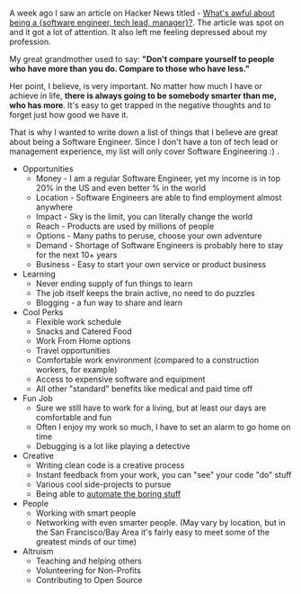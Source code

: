 A week ago I saw an article on Hacker News titled - [What's awful about being a {software engineer, tech lead, manager}?](http://www.onebigfluke.com/2016/04/whats-awful-building-software.html). The article was spot on and it got a lot of attention. It also left me feeling depressed about my profession.

My great grandmother used to say: **"Don't compare yourself to people who have more than you do. Compare to those who have less."**

Her point, I believe, is very important. No matter how much I have or achieve in life, **there is always going to be somebody smarter than me, who has more**. It's easy to get trapped in the negative thoughts and to forget just how good we have it.

That is why I wanted to write down a list of things that I believe are great about being a Software Engineer. Since I don't have a ton of tech lead or management experience, my list will only cover Software Engineering :) .

- Opportunities
	- Money - I am a regular Software Engineer, yet my income is in top 20% in the US and even better % in the world
	- Location - Software Engineers are able to find employment almost anywhere
	- Impact - Sky is the limit, you can literally change the world
	- Reach - Products are used by millions of people
	- Options - Many paths to peruse, choose your own adventure
	- Demand - Shortage of Software Engineers is probably here to stay for the next 10+ years 
	- Business - Easy to start your own service or product business
- Learning
	- Never ending supply of fun things to learn
	- The job itself keeps the brain active, no need to do puzzles
	- Blogging - a fun way to share and learn
- Cool Perks
	- Flexible work schedule
	- Snacks and Catered Food
	- Work From Home options
	- Travel opportunities
	- Comfortable work environment (compared to a construction workers, for example)
	- Access to expensive software and equipment
	- All other "standard" benefits like medical and paid time off
- Fun Job
	- Sure we still have to work for a living, but at least our days are comfortable and fun
	- Often I enjoy my work so much, I have to set an alarm to go home on time
	- Debugging is a lot like playing a detective
- Creative
	- Writing clean code is a creative process
	- Instant feedback from your work, you can "see" your code "do" stuff
	- Various cool side-projects to pursue
	- Being able to [automate the boring stuff](http://www.alexkras.com/review-automate-the-boring-stuff-with-python-by-al-sweigart/)
- People
	- Working with smart people
	- Networking with even smarter people. (May vary by location, but in the San Francisco/Bay Area it's fairly easy to meet some of the greatest minds of our time)
- Altruism
	- Teaching and helping others
	- Volunteering for Non-Profits
	- Contributing to Open Source
